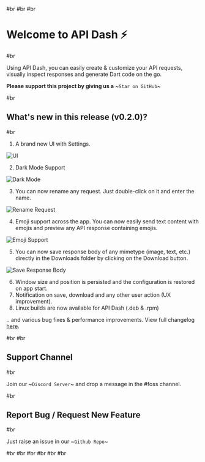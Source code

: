 #br
#br
#br

# Welcome to API Dash ⚡️

#br

Using API Dash, you can easily create & customize your API requests, visually inspect responses and generate Dart code on the go.

**Please support this project by giving us a** ~`Star on GitHub`~

#br

## What's new in this release (v0.2.0)?

#br

1. A brand new UI with Settings.

![UI](resource:assets/intro/{{mode}}-ui.png)

2. Dark Mode Support

![Dark Mode](resource:assets/intro/{{mode}}-darkmode.gif)

3. You can now rename any request. Just double-click on it and enter the name.

![Rename Request](resource:assets/intro/{{mode}}-rename.gif)

4. Emoji support across the app. You can now easily send text content with emojis and preview any API response containing emojis.

![Emoji Support](resource:assets/intro/{{mode}}-emoji.png)

5. You can now save response body of any mimetype (image, text, etc.) directly in the Downloads folder by clicking on the Download button.

![Save Response Body](resource:assets/intro/{{mode}}-download.png)

6. Window size and position is persisted and the configuration is restored on app start.
7. Notification on save, download and any other user action (UX improvement).
8. Linux builds are now available for API Dash (.deb & .rpm)

.. and various bug fixes & performance improvements. View full changelog [here](https://github.com/foss42/apidash/blob/main/CHANGELOG.md).

#br
#br

## Support Channel

#br

Join our ~`Discord Server`~ and drop a message in the #foss channel.

#br

## Report Bug / Request New Feature

#br

Just raise an issue in our ~`Github Repo`~

#br
#br
#br
#br
#br
#br